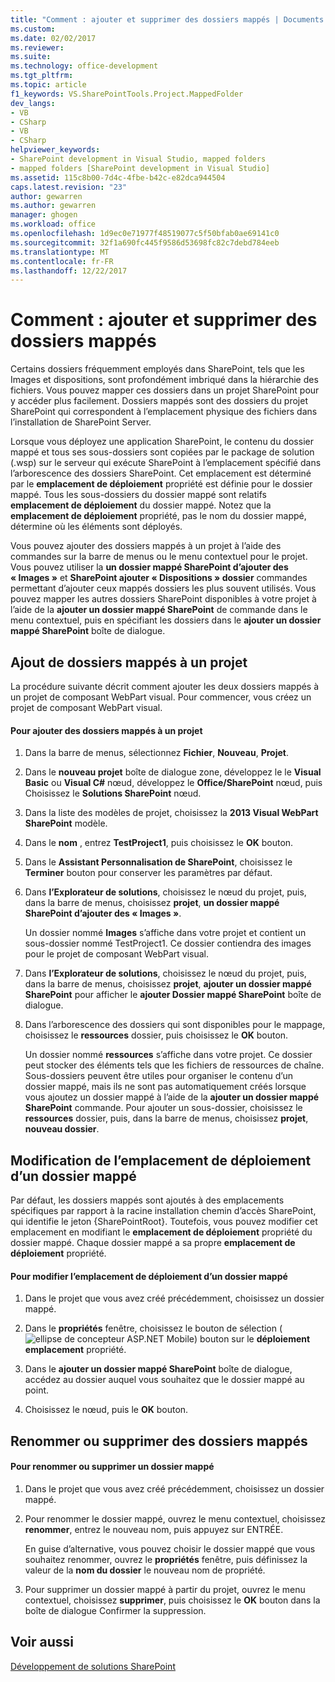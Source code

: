 ```yaml
---
title: "Comment : ajouter et supprimer des dossiers mappés | Documents Microsoft"
ms.custom: 
ms.date: 02/02/2017
ms.reviewer: 
ms.suite: 
ms.technology: office-development
ms.tgt_pltfrm: 
ms.topic: article
f1_keywords: VS.SharePointTools.Project.MappedFolder
dev_langs:
- VB
- CSharp
- VB
- CSharp
helpviewer_keywords:
- SharePoint development in Visual Studio, mapped folders
- mapped folders [SharePoint development in Visual Studio]
ms.assetid: 115c8b00-7d4c-4fbe-b42c-e82dca944504
caps.latest.revision: "23"
author: gewarren
ms.author: gewarren
manager: ghogen
ms.workload: office
ms.openlocfilehash: 1d9ec0e71977f48519077c5f50bfab0ae69141c0
ms.sourcegitcommit: 32f1a690fc445f9586d53698fc82c7debd784eeb
ms.translationtype: MT
ms.contentlocale: fr-FR
ms.lasthandoff: 12/22/2017
---
```

# <a name="how-to-add-and-remove-mapped-folders"></a>Comment : ajouter et supprimer des dossiers mappés
  Certains dossiers fréquemment employés dans SharePoint, tels que les Images et dispositions, sont profondément imbriqué dans la hiérarchie des fichiers. Vous pouvez mapper ces dossiers dans un projet SharePoint pour y accéder plus facilement. Dossiers mappés sont des dossiers du projet SharePoint qui correspondent à l’emplacement physique des fichiers dans l’installation de SharePoint Server.  
  
 Lorsque vous déployez une application SharePoint, le contenu du dossier mappé et tous ses sous-dossiers sont copiées par le package de solution (.wsp) sur le serveur qui exécute SharePoint à l’emplacement spécifié dans l’arborescence des dossiers SharePoint. Cet emplacement est déterminé par le **emplacement de déploiement** propriété est définie pour le dossier mappé. Tous les sous-dossiers du dossier mappé sont relatifs **emplacement de déploiement** du dossier mappé. Notez que la **emplacement de déploiement** propriété, pas le nom du dossier mappé, détermine où les éléments sont déployés.  
  
 Vous pouvez ajouter des dossiers mappés à un projet à l’aide des commandes sur la barre de menus ou le menu contextuel pour le projet. Vous pouvez utiliser la **un dossier mappé SharePoint d’ajouter des « Images »** et **SharePoint ajouter « Dispositions » dossier** commandes permettant d’ajouter ceux mappés dossiers les plus souvent utilisés. Vous pouvez mapper les autres dossiers SharePoint disponibles à votre projet à l’aide de la **ajouter un dossier mappé SharePoint** de commande dans le menu contextuel, puis en spécifiant les dossiers dans le **ajouter un dossier mappé SharePoint** boîte de dialogue.  
  
## <a name="adding-mapped-folders-to-a-project"></a>Ajout de dossiers mappés à un projet  
 La procédure suivante décrit comment ajouter les deux dossiers mappés à un projet de composant WebPart visual. Pour commencer, vous créez un projet de composant WebPart visual.  
  
#### <a name="to-add-mapped-folders-to-a-project"></a>Pour ajouter des dossiers mappés à un projet  
  
1.  Dans la barre de menus, sélectionnez **Fichier**, **Nouveau**, **Projet**.  
  
2.  Dans le **nouveau projet** boîte de dialogue zone, développez le le **Visual Basic** ou **Visual C#** nœud, développez le **Office/SharePoint** nœud, puis Choisissez le **Solutions SharePoint** nœud.  
  
3.  Dans la liste des modèles de projet, choisissez la **2013 Visual WebPart SharePoint** modèle.  
  
4.  Dans le **nom** , entrez **TestProject1**, puis choisissez le **OK** bouton.  
  
5.  Dans le **Assistant Personnalisation de SharePoint**, choisissez le **Terminer** bouton pour conserver les paramètres par défaut.  
  
6.  Dans **l’Explorateur de solutions**, choisissez le nœud du projet, puis, dans la barre de menus, choisissez **projet**, **un dossier mappé SharePoint d’ajouter des « Images »**.  
  
     Un dossier nommé **Images** s’affiche dans votre projet et contient un sous-dossier nommé TestProject1. Ce dossier contiendra des images pour le projet de composant WebPart visual.  
  
7.  Dans **l’Explorateur de solutions**, choisissez le nœud du projet, puis, dans la barre de menus, choisissez **projet**, **ajouter un dossier mappé SharePoint** pour afficher le **ajouter Dossier mappé SharePoint** boîte de dialogue.  
  
8.  Dans l’arborescence des dossiers qui sont disponibles pour le mappage, choisissez le **ressources** dossier, puis choisissez le **OK** bouton.  
  
     Un dossier nommé **ressources** s’affiche dans votre projet. Ce dossier peut stocker des éléments tels que les fichiers de ressources de chaîne. Sous-dossiers peuvent être utiles pour organiser le contenu d’un dossier mappé, mais ils ne sont pas automatiquement créés lorsque vous ajoutez un dossier mappé à l’aide de la **ajouter un dossier mappé SharePoint** commande. Pour ajouter un sous-dossier, choisissez le **ressources** dossier, puis, dans la barre de menus, choisissez **projet**, **nouveau dossier**.  
  
## <a name="changing-the-deployment-location-of-a-mapped-folder"></a>Modification de l’emplacement de déploiement d’un dossier mappé  
 Par défaut, les dossiers mappés sont ajoutés à des emplacements spécifiques par rapport à la racine installation chemin d’accès SharePoint, qui identifie le jeton {SharePointRoot}. Toutefois, vous pouvez modifier cet emplacement en modifiant le **emplacement de déploiement** propriété du dossier mappé. Chaque dossier mappé a sa propre **emplacement de déploiement** propriété.  
  
#### <a name="to-change-the-deployment-location-of-a-mapped-folder"></a>Pour modifier l’emplacement de déploiement d’un dossier mappé  
  
1.  Dans le projet que vous avez créé précédemment, choisissez un dossier mappé.  
  
2.  Dans le **propriétés** fenêtre, choisissez le bouton de sélection (![ellipse de concepteur ASP.NET Mobile](../sharepoint/media/mwellipsis.gif "ellipse de concepteur ASP.NET Mobile")) bouton sur le **déploiement emplacement** propriété.  
  
3.  Dans le **ajouter un dossier mappé SharePoint** boîte de dialogue, accédez au dossier auquel vous souhaitez que le dossier mappé au point.  
  
4.  Choisissez le nœud, puis le **OK** bouton.  
  
## <a name="renaming-or-removing-mapped-folders"></a>Renommer ou supprimer des dossiers mappés  
  
#### <a name="to-rename-or-remove-a-mapped-folder"></a>Pour renommer ou supprimer un dossier mappé  
  
1.  Dans le projet que vous avez créé précédemment, choisissez un dossier mappé.  
  
2.  Pour renommer le dossier mappé, ouvrez le menu contextuel, choisissez **renommer**, entrez le nouveau nom, puis appuyez sur ENTRÉE.  
  
     En guise d’alternative, vous pouvez choisir le dossier mappé que vous souhaitez renommer, ouvrez le **propriétés** fenêtre, puis définissez la valeur de la **nom du dossier** le nouveau nom de propriété.  
  
3.  Pour supprimer un dossier mappé à partir du projet, ouvrez le menu contextuel, choisissez **supprimer**, puis choisissez le **OK** bouton dans la boîte de dialogue Confirmer la suppression.  
  
## <a name="see-also"></a>Voir aussi  
 [Développement de solutions SharePoint](../sharepoint/developing-sharepoint-solutions.md)  
  
  